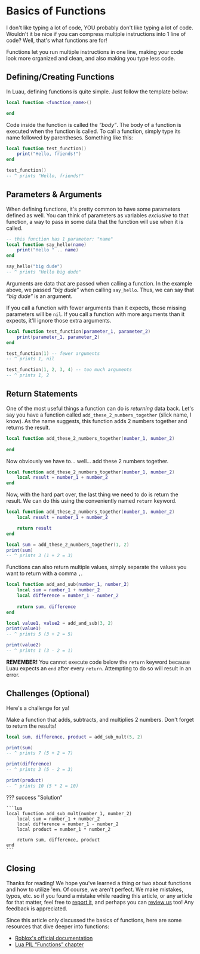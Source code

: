 # Basics of Functions
I don't like typing a lot of code, YOU probably don't like typing a lot of code. Wouldn't it be nice if you can compress multiple instructions into 1 line of code? Well, that's what functions are for!

Functions let you run multiple instructions in one line, making your code look more organized and clean, and also making you type less code.

## Defining/Creating Functions
In Luau, defining functions is quite simple. Just follow the template below:
```lua
local function <function_name>()

end
```
Code inside the function is called the *“body”*. The body of a function is executed when the function is called. To call a function, simply type its name followed by parentheses. Something like this:
```lua
local function test_function()
	print("Hello, friends!")
end

test_function()
-- ^ prints "Hello, friends!"
```

## Parameters & Arguments
When defining functions, it's pretty common to have some parameters defined as well. You can think of parameters as variables *exclusive* to that function, a way to pass in some data that the function will use when it is called.
```lua
-- this function has 1 parameter: "name"
local function say_hello(name)
	print("Hello " .. name)
end

say_hello("big dude")
-- ^ prints "Hello big dude"
```

Arguments are data that are passed when calling a function. In the example above, we passed *“big dude”* when calling `say_hello`. Thus, we can say that *“big dude”* is an argument.

If you call a function with fewer arguments than it expects, those missing parameters will be `nil`. If you call a function with more arguments than it expects, it'll ignore those extra arguments.
```lua
local function test_function(parameter_1, parameter_2)
	print(parameter_1, parameter_2)
end

test_function(1) -- fewer arguments
-- ^ prints 1, nil

test_function(1, 2, 3, 4) -- too much arguments
-- ^ prints 1, 2
```

## Return Statements
One of the most useful things a function can do is *returning* data back. Let's say you have a function called `add_these_2_numbers_together` (slick name, I know). As the name suggests, this function adds 2 numbers together and returns the result.
```lua
local function add_these_2_numbers_together(number_1, number_2)
	
end
```
Now obviously we have to… well… add these 2 numbers together.
```lua
local function add_these_2_numbers_together(number_1, number_2)
	local result = number_1 + number_2
end
```
Now, with the hard part over, the last thing we need to do is return the result. We can do this using the conveniently named `return` keyword.
```lua
local function add_these_2_numbers_together(number_1, number_2)
	local result = number_1 + number_2

	return result
end

local sum = add_these_2_numbers_together(1, 2)
print(sum)
-- ^ prints 3 (1 + 2 = 3)
```

Functions can also return multiple values, simply separate the values you want to return with a comma `,`.
```lua
local function add_and_sub(number_1, number_2)
	local sum = number_1 + number_2
	local difference = number_1 - number_2
	
	return sum, difference
end

local value1, value2 = add_and_sub(3, 2)
print(value1)
-- ^ prints 5 (3 + 2 = 5)

print(value2)
-- ^ prints 1 (3 - 2 = 1)
```

**REMEMBER!** You cannot execute code below the `return` keyword because Luau expects an `end` after every `return`. Attempting to do so will result in an error.

## Challenges (Optional)
Here's a challenge for ya!

Make a function that adds, subtracts, and multiplies 2 numbers. Don't forget to return the results!
```lua
local sum, difference, product = add_sub_mult(5, 2)

print(sum)
-- ^ prints 7 (5 + 2 = 7)

print(difference)
-- ^ prints 3 (5 - 2 = 3)

print(product)
-- ^ prints 10 (5 * 2 = 10)
```
??? success "Solution"

    ```lua
	local function add_sub_mult(number_1, number_2)
		local sum = number_1 + number_2
		local difference = number_1 - number_2
		local product = number_1 * number_2
		
		return sum, difference, product
	end
	```


## Closing
Thanks for reading! We hope you've learned a thing or two about functions and how to utilize 'em. Of course, we aren't perfect. We make mistakes, typos, etc. so if you found a mistake while reading this article, or any article for that matter, feel free to [report it](https://rodevs-helpers.github.io/Helpers-Documents/Others/Help_Us%21/), and perhaps you can [review us](https://rodevs-helpers.github.io/Helpers-Documents/Others/Help_Us%21/) too! Any feedback is appreciated. 

Since this article only discussed the basics of functions, here are some resources that dive deeper into functions:

* [Roblox's official documentation](https://create.roblox.com/docs/scripting/luau/functions)
* [Lua PIL “Functions” chapter](https://www.lua.org/pil/5.html)

